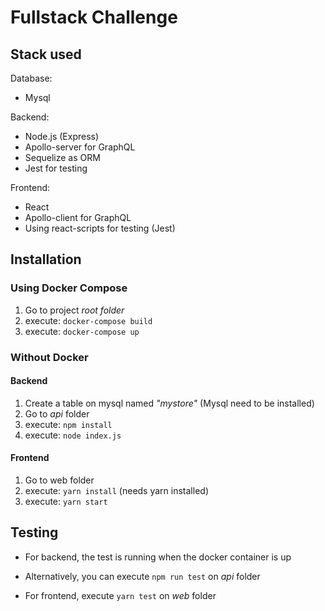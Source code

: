 # Fullstack Challenge

## Stack used

Database:
* Mysql

Backend:
* Node.js (Express)
* Apollo-server for GraphQL
* Sequelize as ORM
* Jest for testing

Frontend:
* React
* Apollo-client for GraphQL
* Using react-scripts for testing (Jest)

## Installation

### Using Docker Compose

1. Go to project _root folder_
2. execute: `docker-compose build`
3. execute: `docker-compose up`

### Without Docker

#### Backend
1. Create a table on mysql named _"mystore"_ (Mysql need to be installed)
2. Go to _api_ folder
3. execute: `npm install`
4. execute: `node index.js`

#### Frontend
1. Go to web folder
2. execute: `yarn install` (needs yarn installed)
3. execute: `yarn start`

## Testing

* For backend, the test is running when the docker container is up
* Alternatively, you can execute `npm run test` on _api_ folder

* For frontend, execute `yarn test` on _web_ folder
